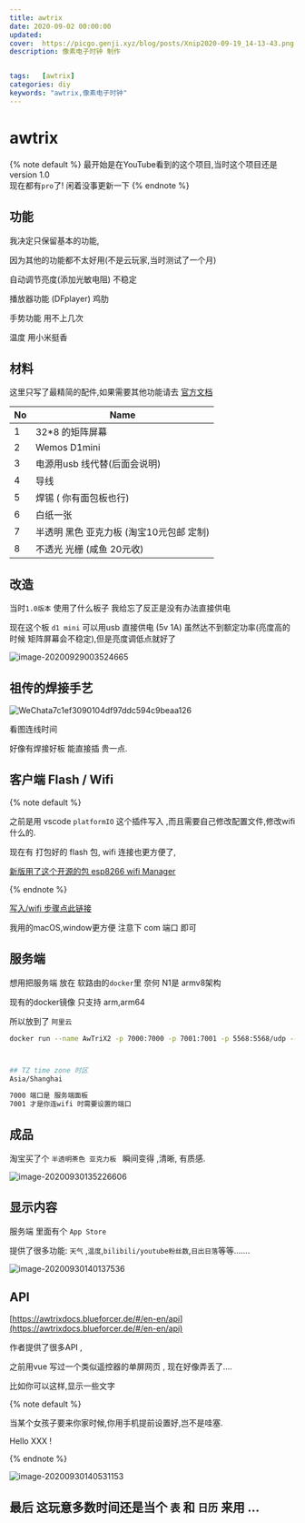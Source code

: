 ```yaml
---
title: awtrix
date: 2020-09-02 00:00:00
updated: 
cover:  https://picgo.genji.xyz/blog/posts/Xnip2020-09-19_14-13-43.png
description: 像素电子时钟 制作


tags:  	[awtrix]
categories: diy
keywords: "awtrix,像素电子时钟"
---
```










# awtrix

{% note default %}
最开始是在YouTube看到的这个项目,当时这个项目还是 version 1.0  
现在都有`pro`了!  闲着没事更新一下
{% endnote %}





## 功能

我决定只保留基本的功能,

因为其他的功能都不太好用(不是云玩家,当时测试了一个月)



自动调节亮度(添加光敏电阻)   不稳定

播放器功能 (DFplayer)  鸡肋

手势功能  用不上几次

温度   用小米挺香
##  材料

这里只写了最精简的配件,如果需要其他功能请去 [官方文档](https://awtrixdocs.blueforcer.de/#/)

| No   | Name                                     |
| ---- | ---------------------------------------- |
| 1    | 32*8 的矩阵屏幕                          |
| 2    | Wemos  D1mini                            |
| 3    | 电源用usb 线代替(后面会说明)             |
| 4    | 导线                                     |
| 5    | 焊锡 ( 你有面包板也行)                   |
| 6    | 白纸一张                                 |
| 7    | 半透明 黑色 亚克力板 (淘宝10元包邮 定制) |
| 8    | 不透光 光栅 (咸鱼 20元收)                |



## 改造

当时`1.0版本` 使用了什么板子 我给忘了反正是没有办法直接供电 

现在这个板 `d1 mini` 可以用usb 直接供电 (5v 1A)  虽然达不到额定功率(亮度高的时候 矩阵屏幕会不稳定),但是亮度调低点就好了

![image-20200929003524665](https://picgo.genji.xyz/blog/posts/image-20200929003524665.png) 

##  祖传的焊接手艺

![WeChata7c1ef3090104df97ddc594c9beaa126](https://picgo.genji.xyz/blog/posts/WeChata7c1ef3090104df97ddc594c9beaa126.png)

看图连线时间



好像有焊接好板 能直接插 贵一点.

##  客户端 Flash  / Wifi

{% note default %}

之前是用 vscode `platformIO` 这个插件写入 ,而且需要自己修改配置文件,修改wifi什么的.

现在有 打包好的 flash 包, wifi 连接也更方便了,

[新版用了这个开源的包 esp8266 wifi Manager](https://github.com/tzapu/WiFiManager)

{% endnote %} 



[写入/wifi 步骤点此链接](https://awtrixdocs.blueforcer.de/#/en-en/controller)

 我用的macOS,window更方便 注意下 com 端口 即可





## 服务端

想用把服务端 放在 软路由的`docker`里 奈何 N1是 armv8架构 

现有的docker镜像 只支持 arm,arm64

所以放到了 `阿里云`



```bash
docker run --name AwTriX2 -p 7000:7000 -p 7001:7001 -p 5568:5568/udp --restart always -e TZ=Asia/Shanghai whyet/awtrix2:latest



## TZ time zone 时区 
Asia/Shanghai

7000 端口是 服务端面板
7001 才是你连wifi 时需要设置的端口

```



## 成品

淘宝买了个 `半透明茶色 亚克力板 ` 瞬间变得 ,清晰, 有质感.

![image-20200930135226606](https://picgo.genji.xyz/blog/posts/image-20200930135226606.png)



##  显示内容

服务端 里面有个 `App Store`

提供了很多功能: `天气` ,`温度`,`bilibili/youtube粉丝数`,`日出日落`等等.......

![image-20200930140137536](https://picgo.genji.xyz/blog/posts/image-20200930140137536.png)



## API

[https://awtrixdocs.blueforcer.de/#/en-en/api](https://awtrixdocs.blueforcer.de/#/en-en/api)

作者提供了很多API ,

之前用vue 写过一个类似遥控器的单屏网页 , 现在好像弄丢了....



比如你可以这样,显示一些文字 



{% note default %}

当某个女孩子要来你家时候,你用手机提前设置好,岂不是哇塞.

Hello  XXX !

{% endnote  %}

![image-20200930140531153](https://picgo.genji.xyz/blog/posts/image-20200930140531153.png)

## 最后 这玩意多数时间还是当个 `表` 和 `日历` 来用 ...